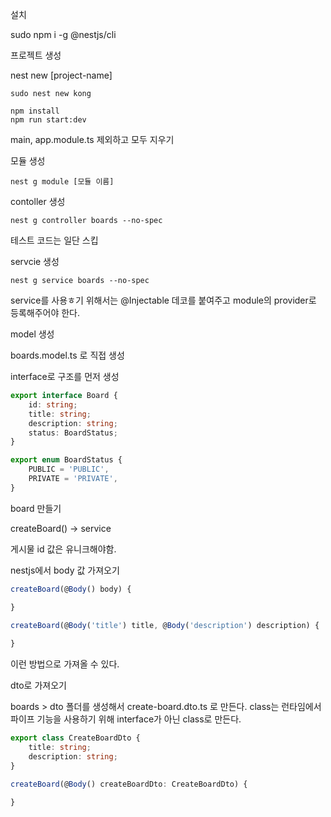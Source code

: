 설치

sudo npm i -g @nestjs/cli

프로젝트 생성

nest new [project-name]

```
sudo nest new kong

npm install
npm run start:dev
```

main, app.module.ts 제외하고 모두 지우기

모듈 생성
```
nest g module [모듈 이름]
```

contoller 생성
```
nest g controller boards --no-spec
```
테스트 코드는 일단 스킵


servcie 생성

```
nest g service boards --no-spec
```

service를 사용ㅎ기 위해서는 @Injectable 데코를 붙여주고 module의 provider로 등록해주어야 한다.

model 생성

boards.model.ts 로 직접 생성

interface로 구조를 먼저 생성

```ts
export interface Board {
    id: string;
    title: string;
    description: string;
    status: BoardStatus;
}
```

```ts
export enum BoardStatus {
    PUBLIC = 'PUBLIC',
    PRIVATE = 'PRIVATE',
}
```

board 만들기

createBoard() -> service

게시물 id 값은 유니크해야함.

nestjs에서 body 값 가져오기

```ts
createBoard(@Body() body) {

}

createBoard(@Body('title') title, @Body('description') description) {
    
}
```
이런 방법으로 가져올 수 있다.

dto로 가져오기

boards > dto 폴더를 생성해서 create-board.dto.ts 로 만든다. class는 런타임에서 파이프 기능을 사용하기 위해 interface가 아닌 class로 만든다.

```ts
export class CreateBoardDto {
    title: string;
    description: string;
}
```

```ts
createBoard(@Body() createBoardDto: CreateBoardDto) {
    
}
```